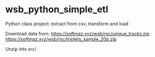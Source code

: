 # wsb_python_simple_etl
 Python class project: extract from csv, transform and load

Download data from:
https://softmaz.xyz/wsb/rsc/unique_tracks.zip
https://softmaz.xyz/wsb/rsc/triplets_sample_20p.zip

Unzip into src/
